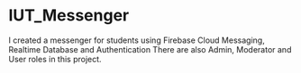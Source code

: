 # IUT_Messenger
I created a messenger for students using Firebase Cloud Messaging, Realtime Database and Authentication
There are also Admin, Moderator and User roles in this project.
